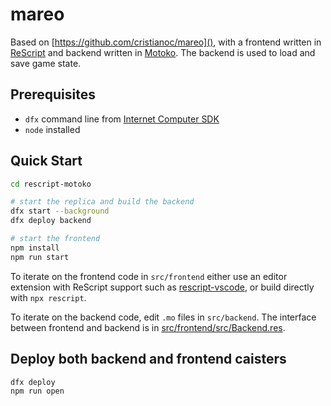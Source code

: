 # mareo

Based on [https://github.com/cristianoc/mareo](), with a frontend written in [ReScript](https://rescript-lang.org) and backend written in [Motoko](https://sdk.dfinity.org/docs/language-guide/motoko.html).
The backend is used to load and save game state.


## Prerequisites

- `dfx` command line from [Internet Computer SDK](https://sdk.dfinity.org/docs/quickstart/local-quickstart.html#download-and-install)
- `node` installed

## Quick Start

```bash
cd rescript-motoko

# start the replica and build the backend
dfx start --background
dfx deploy backend

# start the frontend
npm install
npm run start
```

To iterate on the frontend code in `src/frontend` either use an editor extension with ReScript support such as [rescript-vscode](https://marketplace.visualstudio.com/items?itemName=chenglou92.rescript-vscode), or build directly with `npx rescript`.

To iterate on the backend code, edit `.mo` files in `src/backend`.
The interface between frontend and backend is in [src/frontend/src/Backend.res](src/frontend/src/Backend.res).

## Deploy both backend and frontend caisters

```bash
dfx deploy
npm run open
```
